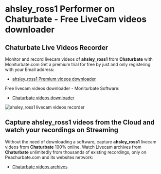 # ahsley_ross1 Performer on Chaturbate - Free LiveCam videos downloader

## Chaturbate Live Videos Recorder

Monitor and record livecam videos of **ahsley_ross1** from **Chaturbate** with Moniturbate.com
Get a premium trial for free by just and only registering with your Email address:
* [ahsley_ross1 Premium videos downloader](https://moniturbate.com/request-demo-licence-key.html)

Free livecam videos downloader - Moniturbate Software:
* [Chaturbate videos downloader](https://moniturbate.com/moniturbate-download-software.html)

![ahsley_ross1 livecam videos recorder](https://peachurnet.com/templates/moniturbate-software.png)


## Capture ahsley_ross1 videos from the Cloud and watch your recordings on Streaming

Without the need of downloading a software, capture **ahsley_ross1** livecam videos from **Chaturbate** 100% online.
Watch Livecam archives from **Chaturbate** unlimitedly from thousands of existing recordings, only on Peachurbate.com and its websites network:
* [Chaturbate videos archives](https://peachurnet.com/)